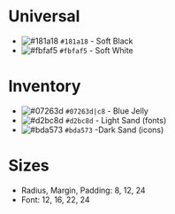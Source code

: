 # Universal
- ![#181a18](https://placehold.co/15x15/181a18/181a18.png) `#181a18` - Soft Black
- ![#fbfaf5](https://placehold.co/15x15/fbfaf5/fbfaf5.png) `#fbfaf5` - Soft White

# Inventory
- ![#07263d](https://placehold.co/15x15/07263d/07263d.png) `#07263d|c8` - Blue Jelly
- ![#d2bc8d](https://placehold.co/15x15/d2bc8d/d2bc8d.png) `#d2bc8d` - Light Sand (fonts)
- ![#bda573](https://placehold.co/15x15/bda573/bda573.png) `#bda573` -Dark Sand (icons)

# Sizes
- Radius, Margin, Padding: 8, 12, 24
- Font: 12, 16, 22, 24
